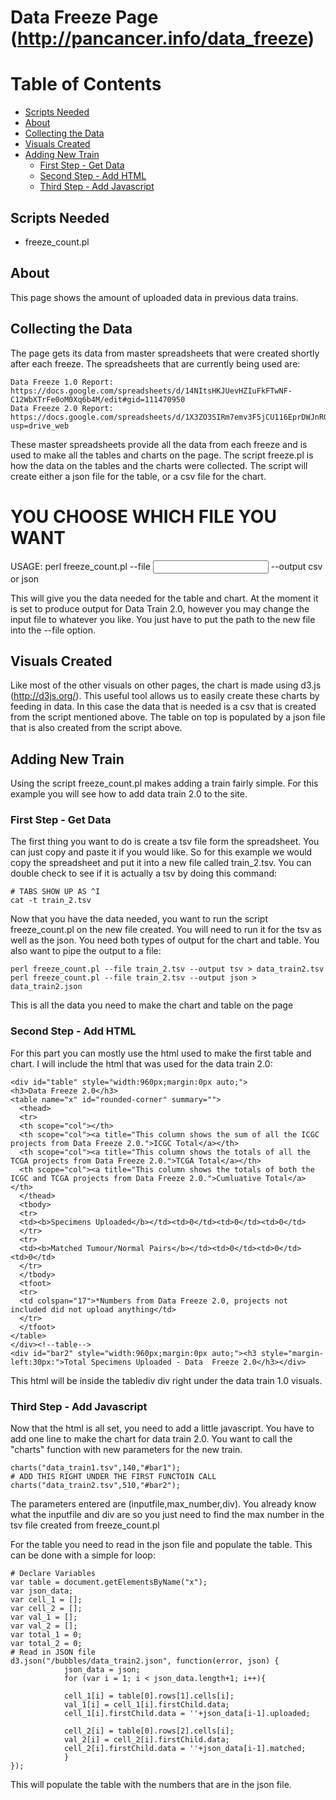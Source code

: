 # Data Freeze Page (http://pancancer.info/data_freeze)

# Table of Contents
  * [Scripts Needed](#scripts-needed)
  * [About](#about)
  * [Collecting the Data](#collecting-the-data)
  * [Visuals Created](#visuals-created)
  * [Adding New Train](#adding-new-train)
    * [First Step - Get Data](#first-step---get-file)
    * [Second Step - Add HTML](#second-step---add-html)
    * [Third Step - Add Javascript](#third-step---add-javascript)
 
## Scripts Needed
  * freeze_count.pl
  
## About 
This page shows the amount of uploaded data in previous data trains. 

## Collecting the Data
The page gets its data from master spreadsheets that were created shortly after each freeze. The spreadsheets that are currently being used are:

    Data Freeze 1.0 Report: https://docs.google.com/spreadsheets/d/14NItsHKJUevHZIuFkFTwNF-C12WbXTrFe0oM0Xq6b4M/edit#gid=111470950
    Data Freeze 2.0 Report: https://docs.google.com/spreadsheets/d/1X3ZO3SIRm7emv3F5jCU116EprDWJnRGNqCB8x5HqOws/edit?usp=drive_web
    
These master spreadsheets provide all the data from each freeze and is used to make all the tables and charts on the page. The script freeze.pl is how the data on the tables and the charts were collected. The script will create either a json file for the table, or a csv file for the chart. 

  # YOU CHOOSE WHICH FILE YOU WANT 
  USAGE: perl freeze_count.pl --file <INPUT FILE> --output <OUTPUT TYPE> csv or json
  
This will give you the data needed for the table and chart. At the moment it is set to produce output for Data Train 2.0, however you may change the input file to whatever you like. You just have to put the path to the new file into the --file option. 

## Visuals Created
Like most of the other visuals on other pages, the chart is made using d3.js (http://d3js.org/). This useful tool allows us to easily create these charts by feeding in data. In this case the data that is needed is a csv that is created from the script mentioned above. The table on top is populated by a json file that is also created from the script above. 

## Adding New Train 
Using the script freeze_count.pl makes adding a train fairly simple. For this example you will see how to add data train 2.0 to the site.

### First Step - Get Data 
The first thing you want to do is create a tsv file form the spreadsheet. You can just copy and paste it if you would like. So for this example we would copy the spreadsheet and put it into a new file called train_2.tsv. You can double check to see if it is actually a tsv by doing this command:

    # TABS SHOW UP AS ^I
    cat -t train_2.tsv

Now that you have the data needed, you want to run the script freeze_count.pl on the new file created. You will need to run it for the tsv as well as the json. You need both types of output for the chart and table. You also want to pipe the output to a file:

    perl freeze_count.pl --file train_2.tsv --output tsv > data_train2.tsv
    perl freeze_count.pl --file train_2.tsv --output json > data_train2.json
  
This is all the data you need to make the chart and table on the page

### Second Step - Add HTML
For this part you can mostly use the html used to make the first table and chart. I will include the html that was used for the data train 2.0:

    <div id="table" style="width:960px;margin:0px auto;">
    <h3>Data Freeze 2.0</h3>
    <table name="x" id="rounded-corner" summary="">
      <thead>
      <tr>
      <th scope="col"></th>
      <th scope="col"><a title="This column shows the sum of all the ICGC projects from Data Freeze 2.0.">ICGC Total</a></th>
      <th scope="col"><a title="This column shows the totals of all the TCGA projects from Data Freeze 2.0.">TCGA Total</a></th>
      <th scope="col"><a title="This column shows the totals of both the ICGC and TCGA projects from Data Freeze 2.0.">Cumluative Total</a></th>
      </thead>
      <tbody>
      <tr>
      <td><b>Specimens Uploaded</b></td><td>0</td><td>0</td><td>0</td>
      </tr>
      <tr>
      <td><b>Matched Tumour/Normal Pairs</b></td><td>0</td><td>0</td><td>0</td>
      </tr>
      </tbody>
      <tfoot>
      <tr>
      <td colspan="17">*Numbers from Data Freeze 2.0, projects not included did not upload anything</td>
      </tr>
      </tfoot>
    </table>
    </div><!--table-->
    <div id="bar2" style="width:960px;margin:0px auto;"><h3 style="margin-left:30px:">Total Specimens Uploaded - Data  Freeze 2.0</h3></div>
    
This html will be inside the tablediv div right under the data train 1.0 visuals.

### Third Step - Add Javascript
Now that the html is all set, you need to add a little javascript. You have to add one line to make the chart for data train 2.0. You want to call the "charts" function with new parameters for the new train. 

    charts("data_train1.tsv",140,"#bar1");
    # ADD THIS RIGHT UNDER THE FIRST FUNCTOIN CALL 
    charts("data_train2.tsv",510,"#bar2");
    
The parameters entered are (inputfile,max_number,div). You already know what the inputfile and div are so you just need to find the max number in the tsv file created from freeze_count.pl

For the table you need to read in the json file and populate the table. This can be done with a simple for loop:

    # Declare Variables
    var table = document.getElementsByName("x");
    var json_data;
    var cell_1 = [];
    var cell_2 = [];
    var val_1 = [];
    var val_2 = [];
    var total_1 = 0;
    var total_2 = 0;
    # Read in JSON file 
    d3.json("/bubbles/data_train2.json", function(error, json) {     
                json_data = json;
                for (var i = 1; i < json_data.length+1; i++){
                        
                cell_1[i] = table[0].rows[1].cells[i];
                val_1[i] = cell_1[i].firstChild.data;
                cell_1[i].firstChild.data = ''+json_data[i-1].uploaded;
                
                cell_2[i] = table[0].rows[2].cells[i];
                val_2[i] = cell_2[i].firstChild.data;
                cell_2[i].firstChild.data = ''+json_data[i-1].matched;
                }
    });
    
This will populate the table with the numbers that are in the json file.
